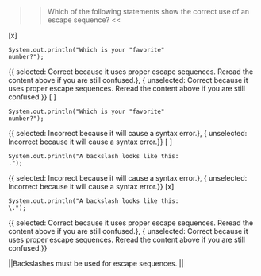>>Which of the following statements show the correct use of an escape sequence? <<

[x] <pre><code>System.out.println("Which is your \"favorite\" number?");</code></pre> {{ selected: Correct because it uses proper escape sequences. Reread the content above if you are still confused.}, { unselected: Correct because it uses proper escape sequences. Reread the content above if you are still confused.}}
[ ] <pre><code>System.out.println("Which is your "favorite" number?");</code></pre> {{ selected: Incorrect because it will cause a syntax error.}, { unselected: Incorrect because it will cause a syntax error.}}
[ ] <pre><code>System.out.println("A backslash looks like this: \.");</code></pre> {{ selected: Incorrect because it will cause a syntax error.}, { unselected: Incorrect because it will cause a syntax error.}}
[x] <pre><code>System.out.println("A backslash looks like this: \\.");</code></pre> {{ selected: Correct because it uses proper escape sequences. Reread the content above if you are still confused.}, { unselected: Correct because it uses proper escape sequences. Reread the content above if you are still confused.}}

||Backslashes must be used for escape sequences. ||
